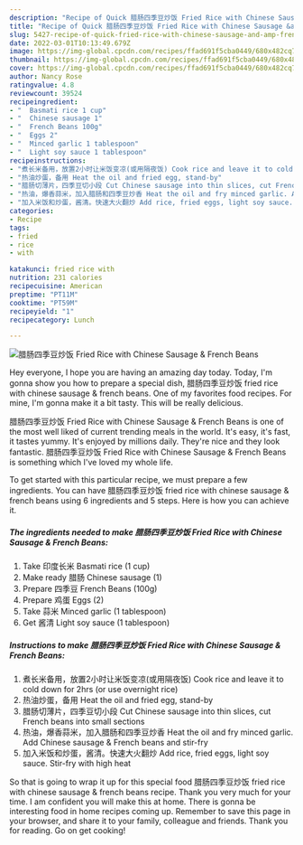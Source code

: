 ```yaml
---
description: "Recipe of Quick 腊肠四季豆炒饭 Fried Rice with Chinese Sausage &amp;amp; French Beans"
title: "Recipe of Quick 腊肠四季豆炒饭 Fried Rice with Chinese Sausage &amp;amp; French Beans"
slug: 5427-recipe-of-quick-fried-rice-with-chinese-sausage-and-amp-french-beans
date: 2022-03-01T10:13:49.679Z
image: https://img-global.cpcdn.com/recipes/ffad691f5cba0449/680x482cq70/腊肠四季豆炒饭-fried-rice-with-chinese-sausage-french-beans-recipe-main-photo.jpg
thumbnail: https://img-global.cpcdn.com/recipes/ffad691f5cba0449/680x482cq70/腊肠四季豆炒饭-fried-rice-with-chinese-sausage-french-beans-recipe-main-photo.jpg
cover: https://img-global.cpcdn.com/recipes/ffad691f5cba0449/680x482cq70/腊肠四季豆炒饭-fried-rice-with-chinese-sausage-french-beans-recipe-main-photo.jpg
author: Nancy Rose
ratingvalue: 4.8
reviewcount: 39524
recipeingredient:
- "  Basmati rice 1 cup"
- "  Chinese sausage 1"
- "  French Beans 100g"
- "  Eggs 2"
- "  Minced garlic 1 tablespoon"
- "  Light soy sauce 1 tablespoon"
recipeinstructions:
- "煮长米备用，放置2小时让米饭变凉(或用隔夜饭) Cook rice and leave it to cold down for 2hrs (or use overnight rice)"
- "热油炒蛋，备用 Heat the oil and fried egg, stand-by"
- "腊肠切薄片，四季豆切小段 Cut Chinese sausage into thin slices, cut French beans into small sections"
- "热油，爆香蒜米，加入腊肠和四季豆炒香 Heat the oil and fry minced garlic. Add Chinese sausage &amp; French beans and stir-fry"
- "加入米饭和炒蛋，酱清。快速大火翻炒 Add rice, fried eggs, light soy sauce. Stir-fry with high heat"
categories:
- Recipe
tags:
- fried
- rice
- with

katakunci: fried rice with 
nutrition: 231 calories
recipecuisine: American
preptime: "PT11M"
cooktime: "PT59M"
recipeyield: "1"
recipecategory: Lunch

---
```



![腊肠四季豆炒饭 Fried Rice with Chinese Sausage &amp; French Beans](https://img-global.cpcdn.com/recipes/ffad691f5cba0449/680x482cq70/腊肠四季豆炒饭-fried-rice-with-chinese-sausage-french-beans-recipe-main-photo.jpg)

Hey everyone, I hope you are having an amazing day today. Today, I'm gonna show you how to prepare a special dish, 腊肠四季豆炒饭 fried rice with chinese sausage &amp; french beans. One of my favorites food recipes. For mine, I'm gonna make it a bit tasty. This will be really delicious.



腊肠四季豆炒饭 Fried Rice with Chinese Sausage &amp; French Beans is one of the most well liked of current trending meals in the world. It's easy, it's fast, it tastes yummy. It's enjoyed by millions daily. They're nice and they look fantastic. 腊肠四季豆炒饭 Fried Rice with Chinese Sausage &amp; French Beans is something which I've loved my whole life.


To get started with this particular recipe, we must prepare a few ingredients. You can have 腊肠四季豆炒饭 fried rice with chinese sausage &amp; french beans using 6 ingredients and 5 steps. Here is how you can achieve it.

<!--inarticleads1-->

##### The ingredients needed to make 腊肠四季豆炒饭 Fried Rice with Chinese Sausage &amp; French Beans:

1. Take  印度长米 Basmati rice (1 cup)
1. Make ready  腊肠 Chinese sausage (1)
1. Prepare  四季豆 French Beans (100g)
1. Prepare  鸡蛋 Eggs (2)
1. Take  蒜米 Minced garlic (1 tablespoon)
1. Get  酱清 Light soy sauce (1 tablespoon)




<!--inarticleads2-->

##### Instructions to make 腊肠四季豆炒饭 Fried Rice with Chinese Sausage &amp; French Beans:

1. 煮长米备用，放置2小时让米饭变凉(或用隔夜饭) Cook rice and leave it to cold down for 2hrs (or use overnight rice)
1. 热油炒蛋，备用 Heat the oil and fried egg, stand-by
1. 腊肠切薄片，四季豆切小段 Cut Chinese sausage into thin slices, cut French beans into small sections
1. 热油，爆香蒜米，加入腊肠和四季豆炒香 Heat the oil and fry minced garlic. Add Chinese sausage &amp; French beans and stir-fry
1. 加入米饭和炒蛋，酱清。快速大火翻炒 Add rice, fried eggs, light soy sauce. Stir-fry with high heat




So that is going to wrap it up for this special food 腊肠四季豆炒饭 fried rice with chinese sausage &amp; french beans recipe. Thank you very much for your time. I am confident you will make this at home. There is gonna be interesting food in home recipes coming up. Remember to save this page in your browser, and share it to your family, colleague and friends. Thank you for reading. Go on get cooking!
